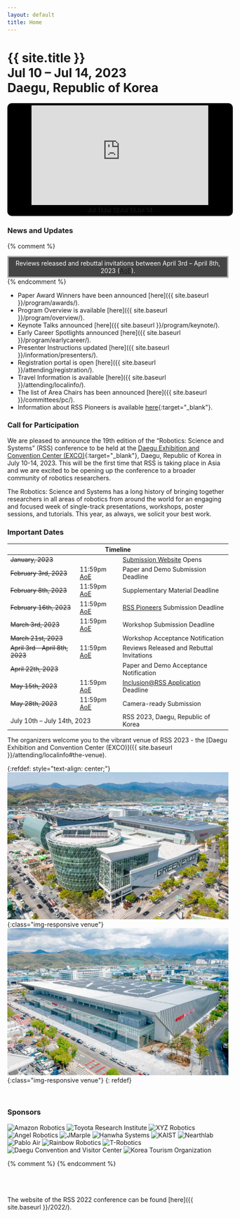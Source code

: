```yaml
---
layout: default
title: Home
---
```

<h1 class="page-title">{{ site.title }}<br>
Jul 10 &ndash; Jul 14, 2023<br>Daegu, Republic of Korea</h1>


<div style="width: 100%; background-color: black; border-radius: 10px; padding: 5px; justify-content: center; text-align: center;">
<iframe id="livestream" style="width: 80%; aspect-ratio: 16 / 9;" src="https://www.youtube-nocookie.com/embed/0-WXg0hH5Co" title="YouTube video player" frameborder="0" allow="accelerometer; autoplay; clipboard-write; encrypted-media; gyroscope; picture-in-picture; web-share" allowfullscreen></iframe>
<div id="dayselector" style="width: 100%; text-align: center; justify-content: center; display: inline-flex;">
  <div class="daybutton" link="hEO2-LY5i0o">Jul 11</div>
  <div class="daybutton" link="QXmcu9fVnak">Jul 12</div>
  <div class="daybutton" link="ftQhK75Ri1E">Jul 13</div>
  <div class="daybutton" link="0-WXg0hH5Co">Jul 14</div>
</div>
</div>
<script>
$(document).ready(function() {
    $("#dayselector div").click(function()
    {
      link = $(this).attr("link");
      $("#livestream").attr("src", "https://www.youtube-nocookie.com/embed/"+link); 
    });
  });
</script>

### News and Updates


{% comment %}
<div width="100%" style="border: solid #aaa 3px; background:#444; padding: 5px; color: white; text-align: center;">
 Reviews released and rebuttal invitations between April 3rd &ndash; April 8th, 2023 (<a href="https://time.is/Anywhere_on_Earth">AoE</a>).
</div>
{% endcomment %}




* Paper Award Winners have been announced [here]({{ site.baseurl }}/program/awards/).
* Program Overview is available [here]({{ site.baseurl }}/program/overview/).
* Keynote Talks announced [here]({{ site.baseurl }}/program/keynote/).
* Early Career Spotlights announced [here]({{ site.baseurl }}/program/earlycareer/).
* Presenter Instructions updated [here]({{ site.baseurl }}/information/presenters/).
* Registration portal is open [here]({{ site.baseurl }}/attending/registration/).
* Travel Information is available [here]({{ site.baseurl }}/attending/localinfo/).
* The list of Area Chairs has been announced [here]({{ site.baseurl }}/committees/pc/).
* Information about RSS Pioneers is available [here](https://sites.google.com/view/rsspioneers2023/){:target="_blank"}.


### Call for Participation

We are pleased to announce the 19th edition of the “Robotics: Science and Systems” (RSS) conference to be held at the [Daegu Exhibition and Convention Center (EXCO)](https://exco.co.kr/eng/){:target="_blank"}, Daegu, Republic of Korea in July 10-14, 2023. This will be the first time that RSS is taking place in Asia and we are excited to be opening up the conference to a broader community of robotics researchers.

The Robotics: Science and Systems has a long history of bringing together
researchers in all areas of robotics from around the world for an engaging and
focused week of single-track presentations, workshops, poster sessions, and
tutorials. This year, as always, we solicit your best work.


### Important Dates

<table class="table">
    <thead>
      <tr>
        <th colspan="3">Timeline</th>
      </tr>
    </thead>
    <tbody>
      <tr>
        <td colspan="2"><strike>January, 2023</strike></td>
        <td><a href="https://cmt3.research.microsoft.com/RSS2023" target="_blank">Submission Website</a> Opens</td>
      </tr>
      <tr>
        <td><strike>February 3rd, 2023</strike></td>
        <td>11:59pm <a href="https://time.is/Anywhere_on_Earth">AoE</a></td>
        <td>Paper and Demo Submission Deadline</td>
      </tr>
      <tr>
        <td><strike>February 8th, 2023</strike></td>
        <td>11:59pm <a href="https://time.is/Anywhere_on_Earth">AoE</a></td>
        <td>Supplementary Material Deadline</td>
      </tr>
      <tr>
        <td><strike>February 16th, 2023</strike></td>
        <td>11:59pm <a href="https://time.is/Anywhere_on_Earth">AoE</a></td>
        <td><a href="https://sites.google.com/view/rsspioneers2023/" target="_blank">RSS Pioneers</a> Submission Deadline</td>
      </tr>
      <tr>
        <td><strike>March 3rd, 2023</strike></td>
        <td>11:59pm <a href="https://time.is/Anywhere_on_Earth">AoE</a></td>
        <td>Workshop Submission Deadline</td>
      </tr>
      <tr>
      <td colspan="2"><strike>March 21st, 2023</strike></td>
        <td>Workshop Acceptance Notification</td>
      </tr>
      <tr>
        <td colspan="1"><strike>April 3rd &ndash; April 8th, 2023</strike></td>
        <td>11:59pm <a href="https://time.is/Anywhere_on_Earth">AoE</a></td>
        <td>Reviews Released and Rebuttal Invitations</td>
      </tr>
      <tr>
        <td colspan="2"><strike>April 22th, 2023</strike></td>
        <td>Paper and Demo Acceptance Notification</td>
      </tr>
      <tr>
        <td><strike>May 15th, 2023</strike></td>
        <td>11:59pm <a href="https://time.is/Anywhere_on_Earth">AoE</a></td>
        <td><a href="https://sites.google.com/seas.upenn.edu/inclusion-rss-2023/apply" target="_blank">Inclusion@RSS Application</a> Deadline</td>
      </tr>
      <tr>
        <td colspan="1"><strike>May 28th, 2023</strike></td>
        <td>11:59pm <a href="https://time.is/Anywhere_on_Earth">AoE</a></td>
        <td>Camera-ready Submission</td>
      </tr>
      <tr>
        <td colspan="2">July 10th &ndash; July 14th, 2023</td>
        <td>RSS 2023, Daegu, Republic of Korea</td>
      </tr>
    </tbody>
</table>


The organizers welcome you to the vibrant venue of RSS 2023 - the [Daegu Exhibition and Convention Center (EXCO)]({{ site.baseurl }}/attending/localinfo#the-venue).

{:refdef: style="text-align: center;"}
![Daegu Exhibition and Convention Center (EXCO)](/images/daegu_exco_1.jpg){:class="img-responsive venue"}
![Daegu Exhibition and Convention Center (EXCO)](/images/daegu_exco_2.jpg){:class="img-responsive venue"}
{: refdef}


<br/>


### Sponsors

<div class="sponsor-row1 flex-container">
  <img alt="Amazon Robotics" src="{{ site.baseurl }}/images/sponsors/amazon-robotics.png">
  <img alt="Toyota Research Institute" src="{{ site.baseurl }}/images/sponsors/tri.png">
  <img alt="XYZ Robotics" src="{{ site.baseurl }}/images/sponsors/xyz-robotics.png">
</div>
<div class="sponsor-row2 flex-container">
  <img alt="Angel Robotics" src="{{ site.baseurl }}/images/sponsors/angel-robotics.png">
  <img alt="JMarple" src="{{ site.baseurl }}/images/sponsors/jmarple.png">
  <img alt="Hanwha Systems" src="{{ site.baseurl }}/images/sponsors/hanwha-systems.jpg">
  <img alt="KAIST" src="{{ site.baseurl }}/images/sponsors/kaist.png">
  <img alt="Nearthlab" src="{{ site.baseurl }}/images/sponsors/nearthlab.png">
  <img alt="Pablo Air" src="{{ site.baseurl }}/images/sponsors/pablo-air.png">
  <img alt="Rainbow Robotics" src="{{ site.baseurl }}/images/sponsors/rainbow-robotics.png">
  <img alt="T-Robotics" src="{{ site.baseurl }}/images/sponsors/t-robotics.png">
</div>
<div class="sponsor-row3 flex-container">
  <img alt="Daegu Convention and Visitor Center" src="{{ site.baseurl }}/images/sponsors/daegu-cvb.png">
  <img alt="Korea Tourism Organization" style="width: 20%; min-width: 100px;" src="{{ site.baseurl }}/images/sponsors/kto.png">
</div>


{% comment %}
{% endcomment %}


<br/>
<br/>
<br/>
The website of the RSS 2022 conference can be found [here]({{ site.baseurl }}/2022/).

<br/>
<br/>
<br/>
<br/>
<br/>
